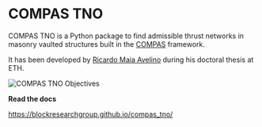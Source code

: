 # COMPAS TNO

COMPAS TNO is a Python package to find admissible thrust networks in masonry vaulted structures built in the [COMPAS](https://compas.dev/) framework.

It has been developed by [Ricardo Maia Avelino](https://ricardoavelino.github.io/) during his doctoral thesis at ETH.

![COMPAS TNO Objectives](./docs/_images/objectives.jpg)

**Read the docs**

https://blockresearchgroup.github.io/compas_tno/
